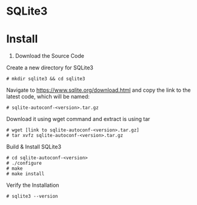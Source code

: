 # SQLite3

# Install

1. Download the Source Code

Create a new directory for SQLite3
```
# mkdir sqlite3 && cd sqlite3
```

Navigate to https://www.sqlite.org/download.html and copy the link to the latest code, which will be named:
```
# sqlite-autoconf-<version>.tar.gz
```

Download it using wget command and extract is using tar
```
# wget [link to sqlite-autoconf-<version>.tar.gz]
# tar xvfz sqlite-autoconf-<version>.tar.gz
```

Build & Install SQLite3
```
# cd sqlite-autoconf-<version>
# ./configure
# make
# make install
```
Verify the Installation
```
# sqlite3 --version
```

